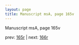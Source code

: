 ```yaml
---
layout: page
title: Manuscript msA, page 165v
---
```


Manuscript msA, page 165v

prev:  [165r](../165r) | next:  [166r](../166r)